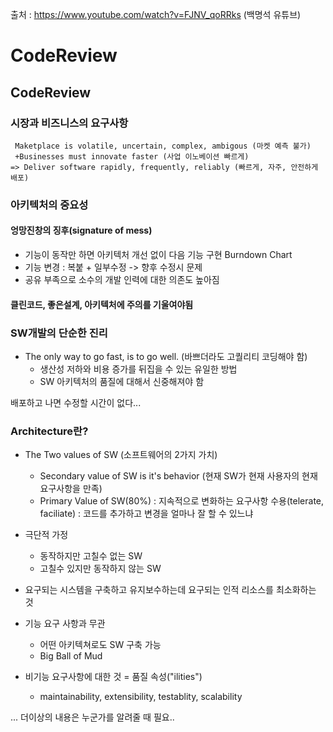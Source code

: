 출처 : https://www.youtube.com/watch?v=FJNV_qoRRks (백명석 유튜브)

# CodeReview

## CodeReview

### 시장과 비즈니스의 요구사항
```
 Maketplace is volatile, uncertain, complex, ambigous (마켓 예측 불가)
 +Businesses must innovate faster (사업 이노베이션 빠르게)
=> Deliver software rapidly, frequently, reliably (빠르게, 자주, 안전하게 배포)
```

### 아키텍처의 중요성

#### 엉망진창의 징후(signature of mess)

* 기능이 동작만 하면 아키텍처 개선 없이 다음 기능 구현 Burndown Chart
* 기능 변경 : 복붙 + 일부수정 -> 향후 수정시 문제
* 공유 부족으로 소수의 개발 인력에 대한 의존도 높아짐

#### 클린코드, 좋은설계, 아키텍처에 주의를 기울여야됨

### SW개발의 단순한 진리
* The only way to go fast, is to go well. (바쁘더라도 고퀄리티 코딩해야 함)
  - 생산성 저하와 비용 증가를 뒤집을 수 있는 유일한 방법
  - SW 아키텍처의 품질에 대해서 신중해져야 함
  
배포하고 나면 수정할 시간이 없다...

### Architecture란?

* The Two values of SW (소프트웨어의 2가지 가치)
  - Secondary value of SW is it's behavior (현재 SW가 현재 사용자의 현재 요구사항을 만족)
  - Primary Value of SW(80%) : 지속적으로 변화하는 요구사항 수용(telerate, faciliate) : 코드를 추가하고 변경을 얼마나 잘 할 수 있느냐
 
* 극단적 가정 
  - 동작하지만 고칠수 없는 SW
  - 고칠수 있지만 동작하지 않는 SW

* 요구되는 시스템을 구축하고 유지보수하는데 요구되는 인적 리소스를 최소화하는 것
* 기능 요구 사항과 무관
  - 어떤 아키텍쳐로도 SW 구축 가능
  - Big Ball of Mud
* 비기능 요구사항에 대한 것 = 품질 속성("ilities")
  - maintainability, extensibility, testablity, scalability
  
  
...
더이상의 내용은
누군가를 알려줄 때 필요..
 
